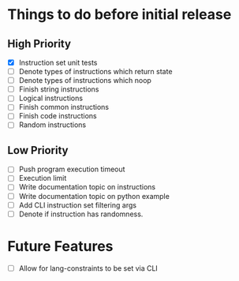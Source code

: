 # Things to do before initial release

## High Priority

- [x] Instruction set unit tests
- [ ] Denote types of instructions which return state
- [ ] Denote types of instructions which noop
- [ ] Finish string instructions
- [ ] Logical instructions
- [ ] Finish common instructions
- [ ] Finish code instructions
- [ ] Random instructions

## Low Priority

- [ ] Push program execution timeout
- [ ] Execution limit
- [ ] Write documentation topic on instructions
- [ ] Write documentation topic on python example
- [ ] Add CLI instruction set filtering args
- [ ] Denote if instruction has randomness.

# Future Features

- [ ] Allow for lang-constraints to be set via CLI
